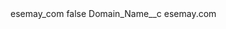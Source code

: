 <?xml version="1.0" encoding="UTF-8"?>
<CustomMetadata xmlns="http://soap.sforce.com/2006/04/metadata" xmlns:xsi="http://www.w3.org/2001/XMLSchema-instance" xmlns:xsd="http://www.w3.org/2001/XMLSchema">
    <label>esemay_com</label>
    <protected>false</protected>
    <values>
        <field>Domain_Name__c</field>
        <value xsi:type="xsd:string">esemay.com</value>
    </values>
</CustomMetadata>
